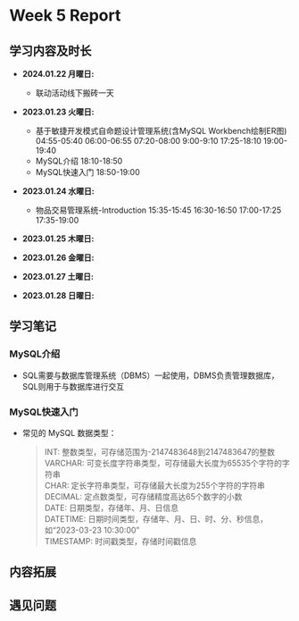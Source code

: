 # Week 5 Report

## 学习内容及时长

* **2024.01.22 月曜日:**
  * 联动活动线下搬砖一天

* **2023.01.23 火曜日:** 
  * 基于敏捷开发模式自命题设计管理系统(含MySQL Workbench绘制ER图) 04:55-05:40 06:00-06:55 07:20-08:00 9:00-9:10 17:25-18:10 19:00-19:40
  * MySQL介绍 18:10-18:50
  * MySQL快速入门 18:50-19:00

* **2023.01.24 水曜日:** 
  * 物品交易管理系统-Introduction 15:35-15:45 16:30-16:50 17:00-17:25 17:35-19:00

* **2023.01.25 木曜日:** 


* **2023.01.26 金曜日:** 


* **2023.01.27 土曜日:** 


* **2023.01.28 日曜日:** 


## 学习笔记
### MySQL介绍
* SQL需要与数据库管理系统（DBMS）一起使用，DBMS负责管理数据库，SQL则用于与数据库进行交互

### MySQL快速入门
* 常见的 MySQL 数据类型：
  > INT: 整数类型，可存储范围为-2147483648到2147483647的整数 \
  > VARCHAR: 可变长度字符串类型，可存储最大长度为65535个字符的字符串 \
  > CHAR: 定长字符串类型，可存储最大长度为255个字符的字符串 \
  > DECIMAL: 定点数类型，可存储精度高达65个数字的小数 \
  > DATE: 日期类型，存储年、月、日信息 \
  > DATETIME: 日期时间类型，存储年、月、日、时、分、秒信息，如“2023-03-23 10:30:00” \
  > TIMESTAMP: 时间戳类型，存储时间戳信息





## 内容拓展
### 

## 遇见问题

### 